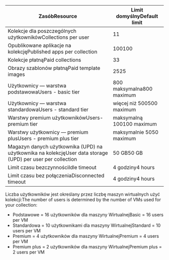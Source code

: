 
| <span data-ttu-id="f0682-101">Zasób</span><span class="sxs-lookup"><span data-stu-id="f0682-101">Resource</span></span> | <span data-ttu-id="f0682-102">Limit domyślny</span><span class="sxs-lookup"><span data-stu-id="f0682-102">Default limit</span></span> |
| --- | --- |
| <span data-ttu-id="f0682-103">Kolekcje dla poszczególnych użytkowników</span><span class="sxs-lookup"><span data-stu-id="f0682-103">Collections per user</span></span> |<span data-ttu-id="f0682-104">1</span><span class="sxs-lookup"><span data-stu-id="f0682-104">1</span></span> |
| <span data-ttu-id="f0682-105">Opublikowane aplikacje na kolekcję</span><span class="sxs-lookup"><span data-stu-id="f0682-105">Published apps per collection</span></span> |<span data-ttu-id="f0682-106">100</span><span class="sxs-lookup"><span data-stu-id="f0682-106">100</span></span> |
| <span data-ttu-id="f0682-107">Kolekcje płatną</span><span class="sxs-lookup"><span data-stu-id="f0682-107">Paid collections</span></span> |<span data-ttu-id="f0682-108">3</span><span class="sxs-lookup"><span data-stu-id="f0682-108">3</span></span> |
| <span data-ttu-id="f0682-109">Obrazy szablonów płatną</span><span class="sxs-lookup"><span data-stu-id="f0682-109">Paid template images</span></span> |<span data-ttu-id="f0682-110">25</span><span class="sxs-lookup"><span data-stu-id="f0682-110">25</span></span> |
| <span data-ttu-id="f0682-111">Użytkownicy — warstwa podstawowa</span><span class="sxs-lookup"><span data-stu-id="f0682-111">Users - basic tier</span></span> |<span data-ttu-id="f0682-112">800 maksymalna</span><span class="sxs-lookup"><span data-stu-id="f0682-112">800 maximum</span></span> |
| <span data-ttu-id="f0682-113">Użytkownicy — warstwa standardowa</span><span class="sxs-lookup"><span data-stu-id="f0682-113">Users - standard tier</span></span> |<span data-ttu-id="f0682-114">więcej niż 500</span><span class="sxs-lookup"><span data-stu-id="f0682-114">500 maximum</span></span> |
| <span data-ttu-id="f0682-115">Warstwy premium użytkowników</span><span class="sxs-lookup"><span data-stu-id="f0682-115">Users- premium tier</span></span> |<span data-ttu-id="f0682-116">maksymalną 100</span><span class="sxs-lookup"><span data-stu-id="f0682-116">100 maximum</span></span> |
| <span data-ttu-id="f0682-117">Warstwy użytkownicy — premium plus</span><span class="sxs-lookup"><span data-stu-id="f0682-117">Users - premium plus tier</span></span> |<span data-ttu-id="f0682-118">maksymalnie 50</span><span class="sxs-lookup"><span data-stu-id="f0682-118">50 maximum</span></span> |
| <span data-ttu-id="f0682-119">Magazyn danych użytkownika (UPD) na użytkownika na kolekcję</span><span class="sxs-lookup"><span data-stu-id="f0682-119">User data storage (UPD) per user per collection</span></span> |<span data-ttu-id="f0682-120">50 GB</span><span class="sxs-lookup"><span data-stu-id="f0682-120">50 GB</span></span> |
| <span data-ttu-id="f0682-121">Limit czasu bezczynności</span><span class="sxs-lookup"><span data-stu-id="f0682-121">Idle timeout</span></span> |<span data-ttu-id="f0682-122">4 godziny</span><span class="sxs-lookup"><span data-stu-id="f0682-122">4 hours</span></span> |
| <span data-ttu-id="f0682-123">Limit czasu bez połączenia</span><span class="sxs-lookup"><span data-stu-id="f0682-123">Disconnected timeout</span></span> |<span data-ttu-id="f0682-124">4 godziny</span><span class="sxs-lookup"><span data-stu-id="f0682-124">4 hours</span></span> |

<span data-ttu-id="f0682-125">Liczba użytkowników jest określany przez liczbę maszyn wirtualnych użyć kolekcji:</span><span class="sxs-lookup"><span data-stu-id="f0682-125">The number of users is determined by the number of VMs used for your collection:</span></span>

* <span data-ttu-id="f0682-126">Podstawowe = 16 użytkowników dla maszyny Wirtualnej</span><span class="sxs-lookup"><span data-stu-id="f0682-126">Basic = 16 users per VM</span></span>
* <span data-ttu-id="f0682-127">Standardowa = 10 użytkownikami dla maszyny Wirtualnej</span><span class="sxs-lookup"><span data-stu-id="f0682-127">Standard = 10 users per VM</span></span>
* <span data-ttu-id="f0682-128">Premium = 4 użytkowników dla maszyny Wirtualnej</span><span class="sxs-lookup"><span data-stu-id="f0682-128">Premium = 4 users per VM</span></span>
* <span data-ttu-id="f0682-129">Premium plus = 2 użytkowników dla maszyny Wirtualnej</span><span class="sxs-lookup"><span data-stu-id="f0682-129">Premium plus = 2 users per VM</span></span>

